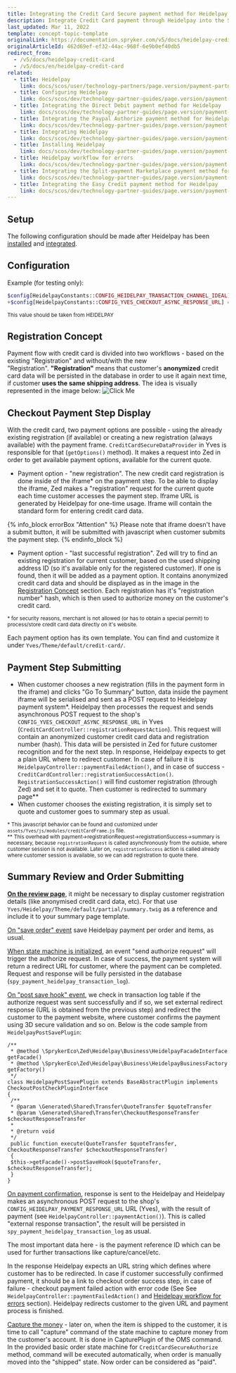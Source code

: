 ```yaml
---
title: Integrating the Credit Card Secure payment method for Heidelpay
description: Integrate Credit Card payment through Heidelpay into the Spryker-based shop.
last_updated: Mar 11, 2022
template: concept-topic-template
originalLink: https://documentation.spryker.com/v5/docs/heidelpay-credit-card
originalArticleId: 462d69ef-ef32-44ac-968f-6e9b0ef40db5
redirect_from:
  - /v5/docs/heidelpay-credit-card
  - /v5/docs/en/heidelpay-credit-card
related:
  - title: Heidelpay
    link: docs/scos/user/technology-partners/page.version/payment-partners/heidelpay.html
  - title: Configuring Heidelpay
    link: docs/scos/dev/technology-partner-guides/page.version/payment-partners/heidelpay/configuring-heidelpay.html
  - title: Integrating the Direct Debit payment method for Heidelpay
    link: docs/scos/dev/technology-partner-guides/page.version/payment-partners/heidelpay/integrating-payment-methods-for-heidelpay/integrating-the-direct-debit-payment-method-for-heidelpay.html
  - title: Integrating the Paypal Authorize payment method for Heidelpay
    link: docs/scos/dev/technology-partner-guides/page.version/payment-partners/heidelpay/integrating-payment-methods-for-heidelpay/integrating-the-paypal-authorize-payment-method-for-heidelpay.html
  - title: Integrating Heidelpay
    link: docs/scos/dev/technology-partner-guides/page.version/payment-partners/heidelpay/integrating-heidelpay.html
  - title: Installing Heidelpay
    link: docs/scos/dev/technology-partner-guides/page.version/payment-partners/heidelpay/installing-heidelpay.html
  - title: Heidelpay workflow for errors
    link: docs/scos/dev/technology-partner-guides/page.version/payment-partners/heidelpay/heidelpay-workflow-for-errors.html
  - title: Integrating the Split-payment Marketplace payment method for Heidelpay
    link: docs/scos/dev/technology-partner-guides/page.version/payment-partners/heidelpay/integrating-payment-methods-for-heidelpay/integrating-the-split-payment-marketplace-payment-method-for-heidelpay.html
  - title: Integrating the Easy Credit payment method for Heidelpay
    link: docs/scos/dev/technology-partner-guides/page.version/payment-partners/heidelpay/integrating-payment-methods-for-heidelpay/integrating-the-easy-credit-payment-method-for-heidelpay.html
---
```


## Setup

The following configuration should be made after Heidelpay has been [installed](/docs/scos/dev/technology-partner-guides/{{page.version}}/payment-partners/heidelpay/installing-heidelpay.html) and [integrated](/docs/scos/dev/technology-partner-guides/{{page.version}}/payment-partners/heidelpay/configuring-heidelpay.html).

## Configuration

Example (for testing only):
```php
$config[HeidelpayConstants::CONFIG_HEIDELPAY_TRANSACTION_CHANNEL_IDEAL] = '31HA07BC8142C5A171744B56E61281E5';
+$config[HeidelpayConstants::CONFIG_YVES_CHECKOUT_ASYNC_RESPONSE_URL] = $YVES_HOST_PROTOCOL . '://' . $config[ApplicationConstants::HOST_YVES] . '/heidelpay/cc-register-response';
```

<sub>This value should be taken from HEIDELPAY</sub>

## Registration Concept

Payment flow with credit card is divided into two workflows - based on the existing "Registration" and without/with the new "Registration". **"Registration"** means that customer's **anonymized** credit card data will be persisted in the database in order to use it again next time, if customer **uses the same shipping address**. The idea is visually represented in the image below:
![Click Me](https://spryker.s3.eu-central-1.amazonaws.com/docs/Technology+Partners/Payment+Partners/Heidelpay/Heidelpay+-+Credit+Card+Secure/9241664.png) 

## Checkout Payment Step Display

With the credit card, two payment options are possible - using the already existing
    registration (if available) or creating a new registration (always available) with the payment frame. `CreditCardSecureDataProvider` in Yves is responsible for that (`getOptions()` method). It makes a request into Zed in order to get available payment options, available for the current quote. 

* Payment option - "new registration". The new credit card registration is done inside of the iframe* on the payment step. To be able to display the iframe, Zed makes a "registration" request for the current quote each time customer accesses the payment step. Iframe URL is generated by Heidelpay for one-time usage. Iframe will contain the standard form for entering credit card data. <br>

{% info_block errorBox "Attention" %}
Please note that iframe doesn't have a submit button, it will be submitted with javascript when customer submits the payment step.
{% endinfo_block %}

* Payment option - "last successful registration". Zed will try to find an existing registration for current customer, based on the used shipping address ID (so it's available only for the registered customer). If one is found, then it will be added as a payment option. It contains anonymized credit card data and should be displayed as in the image in the [Registration Concept](#registration-concept) section. Each registration has it's "registration number" hash, which is then used to authorize money on the customer's credit card.

<sub>* for security reasons, merchant is not allowed (or has to obtain a
    special permit) to process/store credit card data directly on it's website.</sub>

Each payment option has its own template. You can find and customize it under
    `Yves/Theme/default/credit-card/`.

## Payment Step Submitting

* When customer chooses a new registration (fills in the payment form in the iframe) and clicks "Go To Summary" button, data inside the payment iframe will be serialised and sent as a POST request to Heidelpay payment system*. Heidelpay then processes the request and sends asynchronous POST request to the shop's `CONFIG_YVES_CHECKOUT_ASYNC_RESPONSE_URL` in Yves (`CreditCardController::registrationRequestAction`). This request will contain an anonymized customer credit card data and registration number (hash). This data will be persisted in Zed for future customer recognition and for the next step. In response, Heidelpay expects to get a plain URL where to redirect customer. In case of failure it is `HeidelpayController::paymentFailedAction()`, and in case of success -  `CreditCardController::registrationSuccessAction()`. `RegistrationSuccessAction()` will find customer registration (through Zed) and set it to quote. Then customer is redirected to summary page**
* When customer chooses the existing registration, it is simply set to quote and customer goes to summary step as usual.

<sub>* This javascript behavior can be found and customized under
    `assets/Yves/js/modules/creditCardFrame.js` file.<br>
</sub><sub>** This overhead with payment->registrationRequest->registrationSuccess->summary is necessary, because `registrationRequest` is called asynchronously from the outside, where customer session is not available. Later on, `registrationSuccess` action is called already where customer session is available, so we can add registration to quote there.</sub>

## Summary Review and Order Submitting

<u><b>On the review page</b></u>, it might be necessary to display customer registration details (like anonymised credit card data, etc). For that use `Yves/Heidelpay/Theme/default/partial/summary.twig` as a reference and include it to your summary page template.

<u>On "save order" event</u> save Heidelpay payment per order and items, as usual.

<u>When state machine is initialized</u>, an event "send
    authorize request" will trigger the authorize request. In case of success, the payment system will return a redirect URL for customer, where the payment can be completed. Request and response will be fully persisted in the database (`spy_payment_heidelpay_transaction_log`). 

<u>On "post save hook" event</u>, we check in transaction log table if the authorize request was sent successfully and if so, we set external redirect response (URL is obtained from the previous step) and redirect the customer to the payment website, where customer confirms the payment using 3D secure validation and so on. Below is the code sample from `HeidelpayPostSavePlugin`:

```
/**
 * @method \SprykerEco\Zed\Heidelpay\Business\HeidelpayFacadeInterface getFacade()
 * @method \SprykerEco\Zed\Heidelpay\Business\HeidelpayBusinessFactory getFactory()
 */
class HeidelpayPostSavePlugin extends BaseAbstractPlugin implements CheckoutPostCheckPluginInterface
{
 /**
 * @param \Generated\Shared\Transfer\QuoteTransfer $quoteTransfer
 * @param \Generated\Shared\Transfer\CheckoutResponseTransfer $checkoutResponseTransfer
 *
 * @return void
 */
 public function execute(QuoteTransfer $quoteTransfer, CheckoutResponseTransfer $checkoutResponseTransfer)
 {
 $this->getFacade()->postSaveHook($quoteTransfer, $checkoutResponseTransfer);
 }
}
```

<u>On payment confirmation</u>, response is sent to the Heidelpay and Heidelpay makes an asynchronous POST request to the shop's `CONFIG_HEIDELPAY_PAYMENT_RESPONSE_URL`
    URL (Yves), with the result of payment (see `HeidelpayController::paymentAction()`). This is called "external response transaction", the result will be persisted in `spy_payment_heidelpay_transaction_log` as usual.

 The most important data here - is the payment reference ID which can be used for further transactions like capture/cancel/etc. 

In the response Heidelpay expects an URL string which defines where customer has to be redirected. In case if customer successfully confirmed payment, it should be a link to checkout order success step, in case of failure - checkout payment failed action with error code (See See `HeidelpayController::paymentFailedAction()` and [Heidelpay workflow for errors](/docs/scos/dev/technology-partner-guides/{{page.version}}/payment-partners/heidelpay/heidelpay-workflow-for-errors.html) section). Heidelpay redirects customer to the given URL and payment process is finished. 

<u>Capture the money</u> - later on, when the item is shipped to the customer, it is time to call "capture" command of the state machine to capture money from the customer's account. It is done in CapturePlugin of the OMS command. In the provided basic order state machine for `CreditCardSecureAuthorize` method, command will be executed automatically, when order is manually moved into the "shipped" state. Now order can be considered as "paid".
